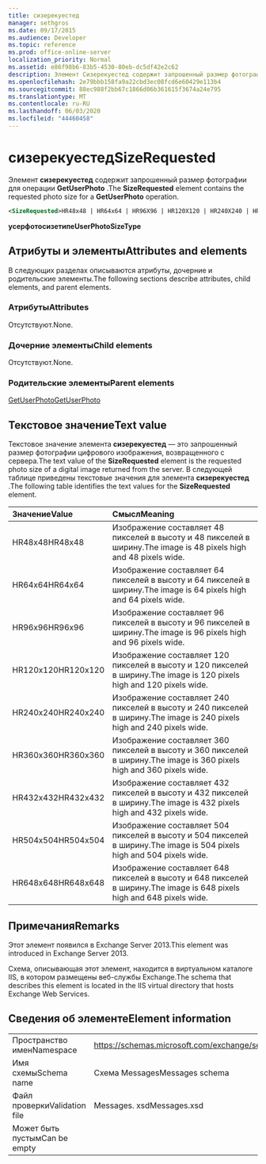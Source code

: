 ```yaml
---
title: сизерекуестед
manager: sethgros
ms.date: 09/17/2015
ms.audience: Developer
ms.topic: reference
ms.prod: office-online-server
localization_priority: Normal
ms.assetid: e86f98b6-83b5-4530-80eb-dc5df42e2c62
description: Элемент Сизерекуестед содержит запрошенный размер фотографии для операции GetUserPhoto.
ms.openlocfilehash: 2e79bbb158fa9a22cbd3ec08fcd6e60429e113b4
ms.sourcegitcommit: 88ec988f2bb67c1866d06b361615f3674a24e795
ms.translationtype: MT
ms.contentlocale: ru-RU
ms.lasthandoff: 06/03/2020
ms.locfileid: "44460458"
---
```

# <a name="sizerequested"></a><span data-ttu-id="e1f8c-103">сизерекуестед</span><span class="sxs-lookup"><span data-stu-id="e1f8c-103">SizeRequested</span></span>

<span data-ttu-id="e1f8c-104">Элемент **сизерекуестед** содержит запрошенный размер фотографии для операции **GetUserPhoto** .</span><span class="sxs-lookup"><span data-stu-id="e1f8c-104">The **SizeRequested** element contains the requested photo size for a **GetUserPhoto** operation.</span></span> 
  
```XML
<SizeRequested>HR48x48 | HR64x64 | HR96X96 | HR120X120 | HR240X240 | HR360X360 | HR432X432 | HR504X504 | HR648X648</SizeRequested>
```

 <span data-ttu-id="e1f8c-105">**усерфотосизетипе**</span><span class="sxs-lookup"><span data-stu-id="e1f8c-105">**UserPhotoSizeType**</span></span>
## <a name="attributes-and-elements"></a><span data-ttu-id="e1f8c-106">Атрибуты и элементы</span><span class="sxs-lookup"><span data-stu-id="e1f8c-106">Attributes and elements</span></span>

<span data-ttu-id="e1f8c-107">В следующих разделах описываются атрибуты, дочерние и родительские элементы.</span><span class="sxs-lookup"><span data-stu-id="e1f8c-107">The following sections describe attributes, child elements, and parent elements.</span></span>
  
### <a name="attributes"></a><span data-ttu-id="e1f8c-108">Атрибуты</span><span class="sxs-lookup"><span data-stu-id="e1f8c-108">Attributes</span></span>

<span data-ttu-id="e1f8c-109">Отсутствуют.</span><span class="sxs-lookup"><span data-stu-id="e1f8c-109">None.</span></span>
  
### <a name="child-elements"></a><span data-ttu-id="e1f8c-110">Дочерние элементы</span><span class="sxs-lookup"><span data-stu-id="e1f8c-110">Child elements</span></span>

<span data-ttu-id="e1f8c-111">Отсутствуют.</span><span class="sxs-lookup"><span data-stu-id="e1f8c-111">None.</span></span>
  
### <a name="parent-elements"></a><span data-ttu-id="e1f8c-112">Родительские элементы</span><span class="sxs-lookup"><span data-stu-id="e1f8c-112">Parent elements</span></span>

[<span data-ttu-id="e1f8c-113">GetUserPhoto</span><span class="sxs-lookup"><span data-stu-id="e1f8c-113">GetUserPhoto</span></span>](getuserphoto.md)
  
## <a name="text-value"></a><span data-ttu-id="e1f8c-114">Текстовое значение</span><span class="sxs-lookup"><span data-stu-id="e1f8c-114">Text value</span></span>

<span data-ttu-id="e1f8c-115">Текстовое значение элемента **сизерекуестед** — это запрошенный размер фотографии цифрового изображения, возвращенного с сервера.</span><span class="sxs-lookup"><span data-stu-id="e1f8c-115">The text value of the **SizeRequested** element is the requested photo size of a digital image returned from the server.</span></span> <span data-ttu-id="e1f8c-116">В следующей таблице приведены текстовые значения для элемента **сизерекуестед** .</span><span class="sxs-lookup"><span data-stu-id="e1f8c-116">The following table identifies the text values for the **SizeRequested** element.</span></span> 
  
|<span data-ttu-id="e1f8c-117">**Значение**</span><span class="sxs-lookup"><span data-stu-id="e1f8c-117">**Value**</span></span>|<span data-ttu-id="e1f8c-118">**Смысл**</span><span class="sxs-lookup"><span data-stu-id="e1f8c-118">**Meaning**</span></span>|
|:-----|:-----|
|<span data-ttu-id="e1f8c-119">HR48x48</span><span class="sxs-lookup"><span data-stu-id="e1f8c-119">HR48x48</span></span>  <br/> |<span data-ttu-id="e1f8c-120">Изображение составляет 48 пикселей в высоту и 48 пикселей в ширину.</span><span class="sxs-lookup"><span data-stu-id="e1f8c-120">The image is 48 pixels high and 48 pixels wide.</span></span>  <br/> |
|<span data-ttu-id="e1f8c-121">HR64x64</span><span class="sxs-lookup"><span data-stu-id="e1f8c-121">HR64x64</span></span>  <br/> |<span data-ttu-id="e1f8c-122">Изображение составляет 64 пикселей в высоту и 64 пикселей в ширину.</span><span class="sxs-lookup"><span data-stu-id="e1f8c-122">The image is 64 pixels high and 64 pixels wide.</span></span>  <br/> |
|<span data-ttu-id="e1f8c-123">HR96x96</span><span class="sxs-lookup"><span data-stu-id="e1f8c-123">HR96x96</span></span>  <br/> |<span data-ttu-id="e1f8c-124">Изображение составляет 96 пикселей в высоту и 96 пикселей в ширину.</span><span class="sxs-lookup"><span data-stu-id="e1f8c-124">The image is 96 pixels high and 96 pixels wide.</span></span>  <br/> |
|<span data-ttu-id="e1f8c-125">HR120x120</span><span class="sxs-lookup"><span data-stu-id="e1f8c-125">HR120x120</span></span>  <br/> |<span data-ttu-id="e1f8c-126">Изображение составляет 120 пикселей в высоту и 120 пикселей в ширину.</span><span class="sxs-lookup"><span data-stu-id="e1f8c-126">The image is 120 pixels high and 120 pixels wide.</span></span>  <br/> |
|<span data-ttu-id="e1f8c-127">HR240x240</span><span class="sxs-lookup"><span data-stu-id="e1f8c-127">HR240x240</span></span>  <br/> |<span data-ttu-id="e1f8c-128">Изображение составляет 240 пикселей в высоту и 240 пикселей в ширину.</span><span class="sxs-lookup"><span data-stu-id="e1f8c-128">The image is 240 pixels high and 240 pixels wide.</span></span>  <br/> |
|<span data-ttu-id="e1f8c-129">HR360x360</span><span class="sxs-lookup"><span data-stu-id="e1f8c-129">HR360x360</span></span>  <br/> |<span data-ttu-id="e1f8c-130">Изображение составляет 360 пикселей в высоту и 360 пикселей в ширину.</span><span class="sxs-lookup"><span data-stu-id="e1f8c-130">The image is 360 pixels high and 360 pixels wide.</span></span>  <br/> |
|<span data-ttu-id="e1f8c-131">HR432x432</span><span class="sxs-lookup"><span data-stu-id="e1f8c-131">HR432x432</span></span>  <br/> |<span data-ttu-id="e1f8c-132">Изображение составляет 432 пикселей в высоту и 432 пикселей в ширину.</span><span class="sxs-lookup"><span data-stu-id="e1f8c-132">The image is 432 pixels high and 432 pixels wide.</span></span>  <br/> |
|<span data-ttu-id="e1f8c-133">HR504x504</span><span class="sxs-lookup"><span data-stu-id="e1f8c-133">HR504x504</span></span>  <br/> |<span data-ttu-id="e1f8c-134">Изображение составляет 504 пикселей в высоту и 504 пикселей в ширину.</span><span class="sxs-lookup"><span data-stu-id="e1f8c-134">The image is 504 pixels high and 504 pixels wide.</span></span>  <br/> |
|<span data-ttu-id="e1f8c-135">HR648x648</span><span class="sxs-lookup"><span data-stu-id="e1f8c-135">HR648x648</span></span>  <br/> |<span data-ttu-id="e1f8c-136">Изображение составляет 648 пикселей в высоту и 648 пикселей в ширину.</span><span class="sxs-lookup"><span data-stu-id="e1f8c-136">The image is 648 pixels high and 648 pixels wide.</span></span>  <br/> |
   
## <a name="remarks"></a><span data-ttu-id="e1f8c-137">Примечания</span><span class="sxs-lookup"><span data-stu-id="e1f8c-137">Remarks</span></span>

<span data-ttu-id="e1f8c-138">Этот элемент появился в Exchange Server 2013.</span><span class="sxs-lookup"><span data-stu-id="e1f8c-138">This element was introduced in Exchange Server 2013.</span></span>
  
<span data-ttu-id="e1f8c-139">Схема, описывающая этот элемент, находится в виртуальном каталоге IIS, в котором размещены веб-службы Exchange.</span><span class="sxs-lookup"><span data-stu-id="e1f8c-139">The schema that describes this element is located in the IIS virtual directory that hosts Exchange Web Services.</span></span>
  
## <a name="element-information"></a><span data-ttu-id="e1f8c-140">Сведения об элементе</span><span class="sxs-lookup"><span data-stu-id="e1f8c-140">Element information</span></span>

|||
|:-----|:-----|
|<span data-ttu-id="e1f8c-141">Пространство имен</span><span class="sxs-lookup"><span data-stu-id="e1f8c-141">Namespace</span></span>  <br/> |https://schemas.microsoft.com/exchange/services/2006/messages  <br/> |
|<span data-ttu-id="e1f8c-142">Имя схемы</span><span class="sxs-lookup"><span data-stu-id="e1f8c-142">Schema name</span></span>  <br/> |<span data-ttu-id="e1f8c-143">Схема Messages</span><span class="sxs-lookup"><span data-stu-id="e1f8c-143">Messages schema</span></span>  <br/> |
|<span data-ttu-id="e1f8c-144">Файл проверки</span><span class="sxs-lookup"><span data-stu-id="e1f8c-144">Validation file</span></span>  <br/> |<span data-ttu-id="e1f8c-145">Messages. xsd</span><span class="sxs-lookup"><span data-stu-id="e1f8c-145">Messages.xsd</span></span>  <br/> |
|<span data-ttu-id="e1f8c-146">Может быть пустым</span><span class="sxs-lookup"><span data-stu-id="e1f8c-146">Can be empty</span></span>  <br/> ||
   

